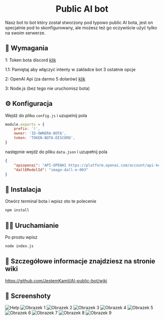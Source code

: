 <h1 align="center">Public AI bot</h1>

Nasz bot to bot który został stworzony pod typowo public AI bota, jest on specjalnie pod to skonfigurowany, ale możesz też go oczywiście użyć tylko na swoim serwerze.

## 🚧 Wymagania

1: Token bota discord [klik](https://discord.com/developers/docs/intro)

1.1: Pamiętaj aby włączyć intenty w zakładce bot 3 ostatnie opcje

2: OpenAI Api (za darmo 5 dolarów) [klik](https://platform.openai.com/account/api-keys)

3: Node.js (bez tego nie uruchomisz bota)

## ⚙️ Konfiguracja

Wejdź do pliku `config.js` i uzupelnij pola

```js
module.exports = {
	prefix: '!',
	owner: 'ID-OWNERA-BOTA',
	token: 'TOKEN-BOTA-DISCORD',
}
```

następnie wejdź do pliku `data.json` i uzupełnij pola

```json
{
	"apiopenai": "API-OPENAI https://platform.openai.com/account/api-keys",
	"dallEModelId": "image-dall-e-003"
}
```

## 🧠 Instalacja

Otwórz terminal bota i wpisz oto te polecenie

```sh
npm install
```

## 🏃‍♀️ Uruchamianie

Po prostu wpisz 

```sh
node index.js
```

## 🔧 Szczegółowe informacje znajdziesz na stronie wiki
https://github.com/JestemKamil/AI-public-bot/wiki

## 📸 Screenshoty

![Help](https://cdn.discordapp.com/attachments/1136690681289642015/1138839678888456273/image.png)
![Obrazek 1](https://cdn.discordapp.com/attachments/1136690682862501949/1138842066605056172/image.png)
![Obrazek 2](https://cdn.discordapp.com/attachments/1136690682862501949/1138841935881195651/image.png)
![Obrazek 3](https://cdn.discordapp.com/attachments/1136690682862501949/1138841898476376180/image.png)
![Obrazek 4](https://cdn.discordapp.com/attachments/1136690682862501949/1138841862979997766/image.png)
![Obrazek 5](https://cdn.discordapp.com/attachments/1136690682862501949/1138841732528754879/image.png)
![Obrazek 6](https://cdn.discordapp.com/attachments/1136690682862501949/1138841705521631403/image.png)
![Obrazek 7](https://cdn.discordapp.com/attachments/1136690682862501949/1138841581542199437/image.png)
![Obrazek 8](https://cdn.discordapp.com/attachments/1136690682862501949/1138842496412160040/image.png)
![Obrazek 9](https://cdn.discordapp.com/attachments/1136690682862501949/1139645164600700928/image.png)




